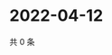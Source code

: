 # 2022-04-12

共 0 条

<!-- BEGIN WEIBO -->
<!-- 最后更新时间 Tue Apr 12 2022 13:01:01 GMT+0800 (China Standard Time) -->

<!-- END WEIBO -->
